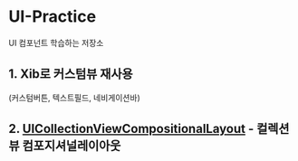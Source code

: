# UI-Practice
UI 컴포넌트 학습하는 저장소



## 1. Xib로 커스텀뷰 재사용 
(커스텀버튼, 텍스트필드, 네비게이션바)

## 2. [UICollectionViewCompositionalLayout](https://developer.apple.com/documentation/uikit/uicollectionviewcompositionallayout) - 컬렉션뷰 컴포지셔널레이아웃
